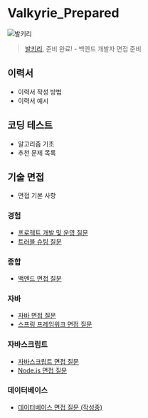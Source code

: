 # Valkyrie_Prepared

![발키리](https://i.namu.wiki/i/d1Nr6exyNycuSwWY-kksbszyNmkA-PtY9ZkuFrP7RaNW0U5FsgQqxWtGxfCkiwqVu2ngrHXLhqdCzgUvlM7nDA.gif)

> [발키리](https://namu.wiki/w/%EB%B0%9C%ED%82%A4%EB%A6%AC(%EC%8A%A4%ED%83%80%ED%81%AC%EB%9E%98%ED%94%84%ED%8A%B8%20%EC%8B%9C%EB%A6%AC%EC%A6%88)), 준비 완료! - 백엔드 개발자 면접 준비

## 이력서

* 이력서 작성 방법
* 이력서 예시

## 코딩 테스트

* 알고리즘 기초
* 추천 문제 목록

## 기술 면접

* 면접 기본 사항

### 경험

* [프로젝트 개발 및 운영 질문](프로젝트개발및운영질문.md)
* [트러블 슈팅 질문](트러블슈팅질문.md)

### 종합

* [백엔드 면접 질문](백엔드면접질문.md)

### 자바

* [자바 면접 질문](자바면접질문.md)
* [스프링 프레임워크 면접 질문](스프링프레임워크면접질문.md)

### 자바스크립트

* [자바스크립트 면접 질문](자바스크립트면접질문.md)
* [Node.js 면접 질문](노드면접질문.md)

### 데이터베이스

* [데이터베이스 면접 질문 (작성중)](데이터베이스면접질문.md)